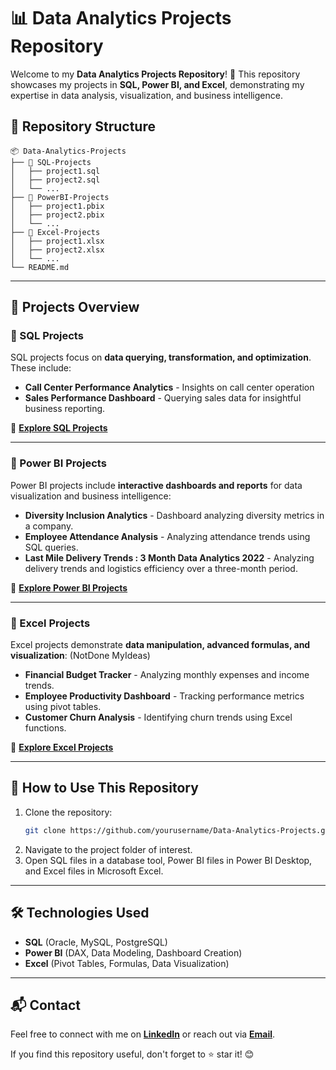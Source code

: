 # 📊 Data Analytics Projects Repository

Welcome to my **Data Analytics Projects Repository**! 🚀 This repository showcases my projects in **SQL, Power BI, and Excel**, demonstrating my expertise in data analysis, visualization, and business intelligence.

## 📂 Repository Structure
```
📦 Data-Analytics-Projects
├── 📁 SQL-Projects
│   ├── project1.sql
│   ├── project2.sql
│   └── ...
├── 📁 PowerBI-Projects
│   ├── project1.pbix
│   ├── project2.pbix
│   └── ...
├── 📁 Excel-Projects
│   ├── project1.xlsx
│   ├── project2.xlsx
│   └── ...
└── README.md
```

---

## 📌 Projects Overview

### 📌 SQL Projects
SQL projects focus on **data querying, transformation, and optimization**. These include:
- **Call Center Performance Analytics** - Insights on call center operation
- **Sales Performance Dashboard** - Querying sales data for insightful business reporting.

🔗 **[Explore SQL Projects](https://github.com/venkateshcodes/projects/tree/b5645c57e6940d003a5dd5efef2b3ddd22715115/SQL%20Projects)**

---

### 📌 Power BI Projects
Power BI projects include **interactive dashboards and reports** for data visualization and business intelligence:
- **Diversity Inclusion Analytics** - Dashboard analyzing diversity metrics in a company.
- **Employee Attendance Analysis** - Analyzing attendance trends using SQL queries.
- **Last Mile Delivery Trends : 3 Month Data Analytics 2022** - Analyzing delivery trends and logistics efficiency over a three-month period.

🔗 **[Explore Power BI Projects](https://github.com/venkateshcodes/projects/tree/b5645c57e6940d003a5dd5efef2b3ddd22715115/Power%20Bi%20Projects)**

---

### 📌 Excel Projects
Excel projects demonstrate **data manipulation, advanced formulas, and visualization**: (NotDone MyIdeas)
- **Financial Budget Tracker** - Analyzing monthly expenses and income trends.
- **Employee Productivity Dashboard** - Tracking performance metrics using pivot tables.
- **Customer Churn Analysis** - Identifying churn trends using Excel functions.

🔗 **[Explore Excel Projects](https://github.com/venkateshcodes/projects/tree/b5645c57e6940d003a5dd5efef2b3ddd22715115/Excel%20Projects)**

---

## 🚀 How to Use This Repository
1. Clone the repository:
   ```sh
   git clone https://github.com/yourusername/Data-Analytics-Projects.git
   ```
2. Navigate to the project folder of interest.
3. Open SQL files in a database tool, Power BI files in Power BI Desktop, and Excel files in Microsoft Excel.

---

## 🛠️ Technologies Used
- **SQL** (Oracle, MySQL, PostgreSQL)
- **Power BI** (DAX, Data Modeling, Dashboard Creation)
- **Excel** (Pivot Tables, Formulas, Data Visualization)

---

## 📬 Contact
Feel free to connect with me on **[LinkedIn](https://www.linkedin.com/in/kedari-sri-venkatesh-359056347)** or reach out via **[Email](srivenkatesh6.k@gmail.com)**.

If you find this repository useful, don't forget to ⭐ star it! 😊
